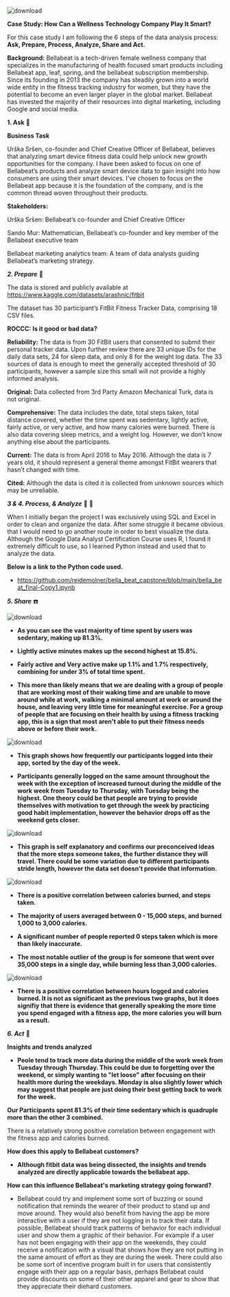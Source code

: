 ![download](https://user-images.githubusercontent.com/125325076/230917985-81e5bd8f-8b06-41f9-9a5a-f9295a125cdb.jpg)

**Case Study: How Can a Wellness Technology Company Play It Smart?**

For this case study I am following the 6 steps of the data analysis process: **Ask, Prepare, Process, Analyze, Share and Act.**


**Background:** Bellabeat is a tech-driven female wellness company that specializes in the manufacturing of health focused smart products including Bellabeat app, leaf, spring, and the bellabeat subscription membership. Since its founding in 2013 the company has steadily grown into a world wide entity in the fitness tracking industry for women, but they have the potential to become an even larger player in the global market. Bellabeat has invested the majority of their resources into digital marketing, including Google and social media. 

**1. Ask** :turtle:

**Business Task**

Urška Sršen, co-founder and Chief Creative Officer of Bellabeat, believes that analyzing smart device fitness data could help unlock new growth opportunities for the company. I have been asked to focus on one of Bellabeat’s products and analyze smart device data to gain insight into how consumers are using their smart devices. I’ve chosen to focus on the Bellabeat app because it is the foundation of the company, and is the common thread woven throughout their products. 

**Stakeholders:**

Urška Sršen: Bellabeat’s co-founder and Chief Creative Officer

Sando Mur: Mathematician, Bellabeat’s co-founder and key member of the Bellabeat executive team

Bellabeat marketing analytics team: A team of data analysts guiding Bellabeat’s marketing strategy. 

***2. Prepare*** :mage:

The data is stored and publicly available at https://www.kaggle.com/datasets/arashnic/fitbit

The dataset has 30 participant’s FitBit Fitness Tracker Data, comprising 18 CSV files.

**ROCCC: Is it good or bad data?**

**Reliability:** The data is from 30 FitBit users that consented to submit their personal tracker data. Upon further review there are 33 unique IDs for the daily data sets, 24 for sleep data, and only 8 for the weight log data. The 33 sources of data is enough to meet the generally accepted threshold of 30 participants, however a sample size this small will not provide a highly informed analysis. 

**Original:** Data collected from 3rd Party Amazon Mechanical Turk, data is not original.

**Comprehensive:** The data includes the date, total steps taken, total distance covered, whether the time spent was sedentary, lightly active, fairly active, or very active, and how many calories were burned. There is also data covering sleep metrics, and a weight log. However, we don’t know anything else about the participants.

**Current:** The data is from April 2016 to May 2016. Although the data is 7 years old, it should represent a general theme amongst FitBit wearers that hasn’t changed with time. 

**Cited:** Although the data is cited it is collected from unknown sources which may be unreliable.

***3 & 4. Process, & Analyze*** :giraffe: :muscle:

When I initially began the project I was exclusively using SQL and Excel in order to clean and organize the data. After some struggle it became obvious that I would need to go another route in order to best visualize the data. Although the Google Data Analyst Certification Course uses R, I found it extremely difficult to use, so I learned Python instead and used that to analyze the data.

**Below is a link to the Python code used.** 

+ https://github.com/reidemolner/bella_beat_capstone/blob/main/bella_beat_final-Copy1.ipynb


***5. Share*** :telephone:


![download](https://user-images.githubusercontent.com/125325076/231813661-39dac2a6-8c9c-4045-b75a-9ddbd0aba27f.png)

+ **As you can see the vast majority of time spent by users was sedentary, making up 81.3%.**

+ **Lightly active minutes makes up the second highest at 15.8%.**

+ **Fairly active and Very active make up 1.1% and 1.7% respectively, combining for under 3% of total time spent.**

+ **This more than likely means that we are dealing with a group of people that are working most of their waking time and are unable to move around while at work, walking a minimal amount at work or around the house, and leaving very little time for meaningful exercise. For a group of people that are focusing on their health by using a fitness tracking app, this is a sign that most aren't able to put their fitness needs above or before their work.**


![download](https://user-images.githubusercontent.com/125325076/231813937-ad9e1089-a217-4579-b26c-e429bcfb4ad4.png)

+ **This graph shows how frequently our participants logged into their app, sorted by the day of the week.** 

+ **Participants generally logged on the same amount throughout the week with the exception of increased turnout during the middle of the work week from Tuesday to Thursday, with Tuesday being the highest. One theory could be that people are trying to provide themselves with motivation to get through the week by practicing good habit implementation, however the behavior drops off as the weekend gets closer.**  


![download](https://user-images.githubusercontent.com/125325076/231813738-74aba1ab-ff11-41c0-811c-636092fb9c74.png)

+ **This graph is self explanatory and confirms our preconceived ideas that the more steps someone takes, the further distance they will travel. There could be some variation due to different participants stride length, however the data set doesn't provide that information.**




![download](https://user-images.githubusercontent.com/125325076/231813862-88661173-0393-4552-b756-f5f709b73f60.png)

+ **There is a positive correlation between calories burned, and steps taken.**

+ **The majority of users averaged between 0 - 15,000 steps, and burned 1,000 to 3,000 calories.**

+ **A significant number of people reported 0 steps taken which is more than likely inaccurate.**

+ **The most notable outlier of the group is for someone that went over 35,000 steps in a single day, while burning less than 3,000 calories.**



![download](https://user-images.githubusercontent.com/125325076/231813899-213c98ff-db4a-4e80-a6f9-4b93a69c1bdc.png)

+ **There is a positive correlation between hours logged and calories burned. It is not as significant as the previous two graphs, but it does signifiy that there is evidence that generally speaking the more time you spend engaged with a fitness app, the more calories you will burn as a result.** 

***6. Act*** :1st_place_medal:

**Insights and trends analyzed**

+ **Peole tend to track more data during the middle of the work week from Tuesday through Thursday. This could be due to forgetting over the weekend, or simply wanting to "let loose" after focusing on their health more during the weekdays. Monday is also slightly lower which may suggest that people are just doing their best getting back to work for the week.**

**Our Participants spent 81.3% of their time sedentary which is quadruple more than the other 3 combined.**

There is a relatively strong positive correlation between engagement with the fitness app and calories burned.  

**How does this apply to Bellabeat customers?**

+ **Although fitbit data was being dissected, the insights and trends analyzed are directly applicable towards the bellabeat app.**

**How can this influence Bellabeat's marketing strategy going forward?**

+ Bellabeat could try and implement some sort of buzzing or sound notification that reminds the wearer of their product to stand up and move around. They would also benefit from having the app be more interactive with a user if they are not logging in to track their data. If possible, Bellabeat should track patterns of behavior for each individual user and show them a graphic of their behavior. For example if a user has not been engaging with their app on the weekends, they could receive a notification with a visual that shows how they are not putting in the same amount of effort as they are during the week. There could also be some sort of incentive program built in for users that consistently engage with their app on a regular basis, perhaps Bellabeat could provide discounts on some of their other apparel and gear to show that they appreciate their diehard customers.

